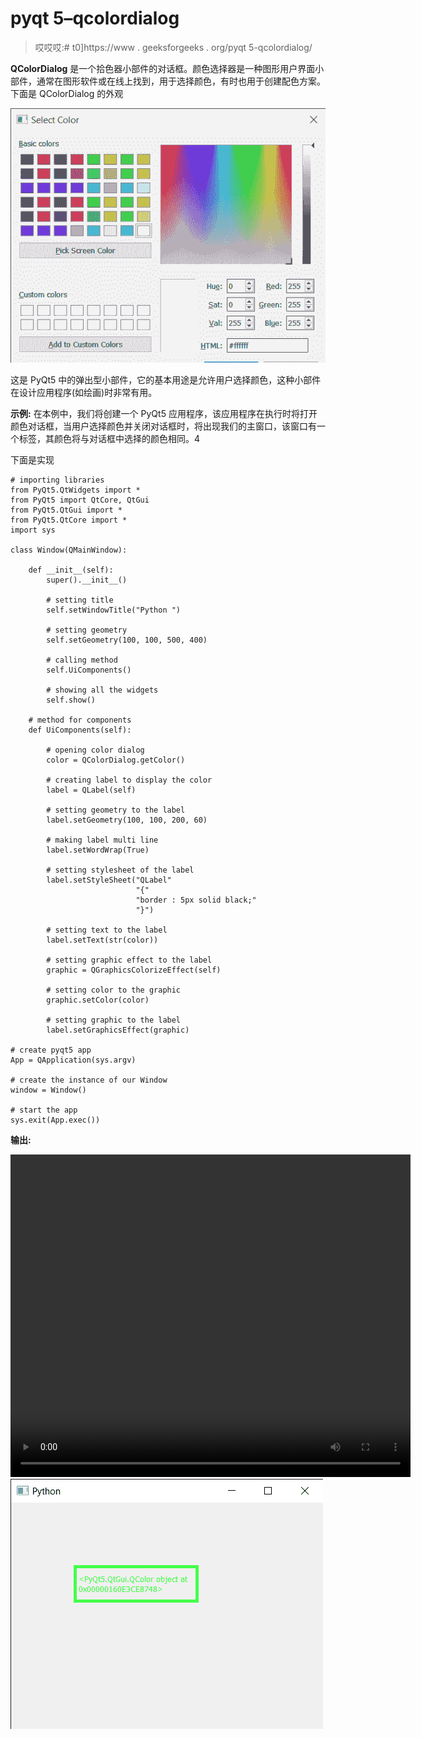 # pyqt 5–qcolordialog

> 哎哎哎:# t0]https://www . geeksforgeeks . org/pyqt 5-qcolordialog/

**QColorDialog** 是一个拾色器小部件的对话框。颜色选择器是一种图形用户界面小部件，通常在图形软件或在线上找到，用于选择颜色，有时也用于创建配色方案。下面是 QColorDialog 的外观

![](img/02b739d28bb4fc9b567faffcbfbf4668.png)

这是 PyQt5 中的弹出型小部件，它的基本用途是允许用户选择颜色，这种小部件在设计应用程序(如绘画)时非常有用。

**示例:**
在本例中，我们将创建一个 PyQt5 应用程序，该应用程序在执行时将打开颜色对话框，当用户选择颜色并关闭对话框时，将出现我们的主窗口，该窗口有一个标签，其颜色将与对话框中选择的颜色相同。4

下面是实现

```
# importing libraries
from PyQt5.QtWidgets import * 
from PyQt5 import QtCore, QtGui
from PyQt5.QtGui import * 
from PyQt5.QtCore import * 
import sys

class Window(QMainWindow):

    def __init__(self):
        super().__init__()

        # setting title
        self.setWindowTitle("Python ")

        # setting geometry
        self.setGeometry(100, 100, 500, 400)

        # calling method
        self.UiComponents()

        # showing all the widgets
        self.show()

    # method for components
    def UiComponents(self):

        # opening color dialog
        color = QColorDialog.getColor()

        # creating label to display the color
        label = QLabel(self)

        # setting geometry to the label
        label.setGeometry(100, 100, 200, 60)

        # making label multi line
        label.setWordWrap(True)

        # setting stylesheet of the label
        label.setStyleSheet("QLabel"
                            "{"
                            "border : 5px solid black;"
                            "}")

        # setting text to the label
        label.setText(str(color))

        # setting graphic effect to the label
        graphic = QGraphicsColorizeEffect(self)

        # setting color to the graphic
        graphic.setColor(color)

        # setting graphic to the label
        label.setGraphicsEffect(graphic)

# create pyqt5 app
App = QApplication(sys.argv)

# create the instance of our Window
window = Window()

# start the app
sys.exit(App.exec())
```

**输出:**

<video class="wp-video-shortcode" id="video-434801-1" width="640" height="516" preload="metadata" controls=""><source type="video/mp4" src="https://media.geeksforgeeks.org/wp-content/uploads/20200619004614/Select-Color-2020-06-19-00-45-43.mp4?_=1">[https://media.geeksforgeeks.org/wp-content/uploads/20200619004614/Select-Color-2020-06-19-00-45-43.mp4](https://media.geeksforgeeks.org/wp-content/uploads/20200619004614/Select-Color-2020-06-19-00-45-43.mp4)</video>
![](img/a1840d396456698235ee315e42918437.png)
